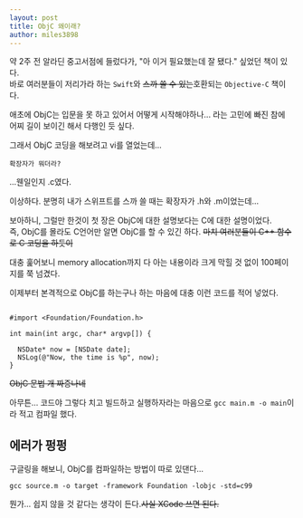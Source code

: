 ```yaml
---
layout: post
title: ObjC 왜이래?
author: miles3898
---
```


약 2주 전 알라딘 중고서점에 들렀다가, "아 이거 필요했는데 잘 됐다." 싶었던 책이 있다.<br />
바로 여러분들이 저리가라 하는 `Swift`와 ~~스까 쓸 수 있는~~호환되는 `Objective-C` 책이다.<br />

애초에 ObjC는 입문을 못 하고 있어서 어떻게 시작해야하나... 라는 고민에 빠진 참에 어찌 길이 보이긴 해서 다행인 듯 싶다.<br />

그래서 ObjC 코딩을 해보려고 vi를 열었는데...<br />

`확장자가 뭐더라?`<br />

...웬일인지 .c였다.<br />

이상하다. 분명히 내가 스위프트를 스까 쓸 때는 확장자가 .h와 .m이었는데...<br />

보아하니, 그럴만 한것이 첫 장은 ObjC에 대한 설명보다는 C에 대한 설명이었다.<br />
즉, ObjC를 몰라도 C언어만 알면 ObjC를 할 수 있긴 하다. ~~마치 여러분들이 C++ 함수로 C 코딩을 하듯이~~<br />

대충 훑어보니 memory allocation까지 다 아는 내용이라 크게 막힐 것 없이 100페이지를 쭉 넘겼다.<br />

이제부터 본격적으로 ObjC를 하는구나 하는 마음에 대충 이런 코드를 적어 넣었다.<br />

```Objc

#import <Foundation/Foundation.h>

int main(int argc, char* argvp[]) {
  
  NSDate* now = [NSDate date];
  NSLog(@"Now, the time is %p", now);
}

```

~~ObjC 문법 개 짜증나네~~<br />

아무튼... 코드야 그렇다 치고 빌드하고 실행하자라는 마음으로 `gcc main.m -o main`이라 적고 컴파일 했다.<br />

## 에러가 펑펑

구글링을 해보니, ObjC를 컴파일하는 방법이 따로 있댄다...<br />

`gcc source.m -o target -framework Foundation -lobjc -std=c99`

뭔가... 쉽지 않을 것 같다는 생각이 든다.~~사실 XCode 쓰면 된다.~~<br />
